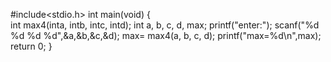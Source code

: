 #include<stdio.h>
int main(void)
{   
	int max4(inta, intb, intc, intd);
	int a, b, c, d, max;
	printf("enter:");
	scanf("%d %d %d %d",&a,&b,&c,&d);
	max= max4(a, b, c, d);
	printf("max=%d\n",max);
	return 0;
}	
